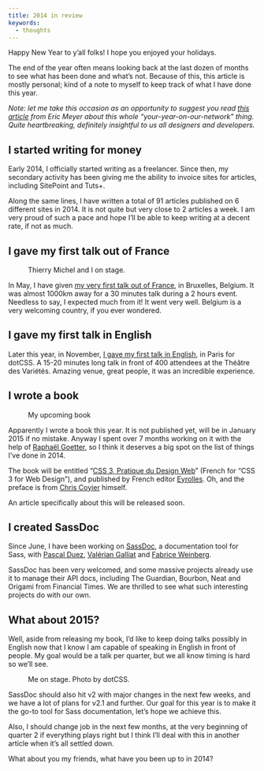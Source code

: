 ```yaml
---
title: 2014 in review
keywords:
  - thoughts
---
```


Happy New Year to y’all folks! I hope you enjoyed your holidays.

The end of the year often means looking back at the last dozen of months to see what has been done and what’s not. Because of this, this article is mostly personal; kind of a note to myself to keep track of what I have done this year.

_Note: let me take this occasion as an opportunity to suggest you read [this article](https://meyerweb.com/eric/thoughts/2014/12/24/inadvertent-algorithmic-cruelty/) from Eric Meyer about this whole “your-year-on-our-network” thing. Quite heartbreaking, definitely insightful to us all designers and developers._

## I started writing for money

Early 2014, I officially started writing as a freelancer. Since then, my secondary activity has been giving me the ability to invoice sites for articles, including SitePoint and Tuts+.

Along the same lines, I have written a total of 91 articles published on 6 different sites in 2014. It is not quite but very close to 2 articles a week. I am very proud of such a pace and hope I’ll be able to keep writing at a decent rate, if not as much.

<h2 style="clear: both">I gave my first talk out of France</h2>

<figure class="figure">
<img src="/assets/images/feedbacks-feweb/speakers.jpg" alt="">
<figcaption>Thierry Michel and I on stage.</figcaption>
</figure>

In May, I have given [my very first talk out of France](), in Bruxelles, Belgium. It was almost 1000km away for a 30 minutes talk during a 2 hours event. Needless to say, I expected much from it! It went very well. Belgium is a very welcoming country, if you ever wondered.

## I gave my first talk in English

Later this year, in November, [I gave my first talk in English](/2014/11/17/feedback-on-dotcss-2014/), in Paris for dotCSS. A 15-20 minutes long talk in front of 400 attendees at the Théâtre des Variétés. Amazing venue, great people, it was an incredible experience.

<script async class="speakerdeck-embed" data-id="117e5ae04f2501329d875e31c290001e" data-ratio="1.36898395721925" src="//speakerdeck.com/assets/embed.js"></script>

## I wrote a book

<figure class="figure">
<img src="/assets/images/looking-back-at-2014/book-cover.png" alt="" />
<figcaption>My upcoming book</figcaption>
</figure>

Apparently I wrote a book this year. It is not published yet, will be in January 2015 if no mistake. Anyway I spent over 7 months working on it with the help of [Raphaël Goetter](https://twitter.com/goetter), so I think it deserves a big spot on the list of things I’ve done in 2014.

The book will be entitled “[CSS 3, Pratique du Design Web](https://www.amazon.fr/dp/2212140231)” (French for “CSS 3 for Web Design”), and published by French editor [Eyrolles](https://www.eyrolles.com/). Oh, and the preface is from [Chris Coyier](https://twitter.com/chriscoyier) himself.

An article specifically about this will be released soon.

## I created SassDoc

Since June, I have been working on [SassDoc](http://sassdoc.com), a documentation tool for Sass, with [Pascal Duez](https://twitter.com/pascalduez), [Valérian Galliat](https://twitter.com/valeriangalliat) and [Fabrice Weinberg](https://twitter.com/fweinb).

SassDoc has been very welcomed, and some massive projects already use it to manage their API docs, including The Guardian, Bourbon, Neat and Origami from Financial Times. We are thrilled to see what such interesting projects do with our own.

## What about 2015?

Well, aside from releasing my book, I’d like to keep doing talks possibly in English now that I know I am capable of speaking in English in front of people. My goal would be a talk per quarter, but we all know timing is hard so we’ll see.

<figure class="figure">
<img src="/assets/images/feedback-on-dotcss/kitty.jpg" alt="" />
<figcaption>Me on stage. Photo by dotCSS.</figcaption>
</figure>

SassDoc should also hit v2 with major changes in the next few weeks, and we have a lot of plans for v2.1 and further. Our goal for this year is to make it the go-to tool for Sass documentation, let’s hope we achieve this.

Also, I should change job in the next few months, at the very beginning of quarter 2 if everything plays right but I think I’ll deal with this in another article when it’s all settled down.

What about you my friends, what have you been up to in 2014?
